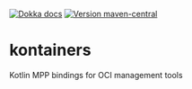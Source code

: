[![Dokka docs](https://img.shields.io/badge/docs-dokka-orange?style=flat-square)](http://mpetuska.github.io/buildah4k)
[![Version maven-central](https://img.shields.io/maven-central/v/dev.petuska/buildah4k?logo=apache-maven&style=flat-square)](https://mvnrepository.com/artifact/dev.petuska/buildah4k/latest)

# kontainers

Kotlin MPP bindings for OCI management tools

